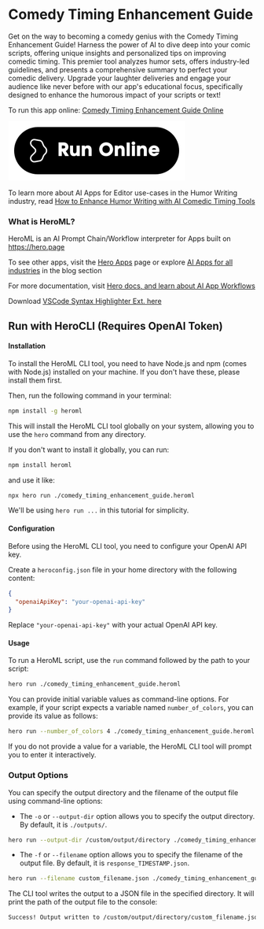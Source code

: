 # Comedy Timing Enhancement Guide

Get on the way to becoming a comedy genius with the Comedy Timing Enhancement Guide! Harness the power of AI to dive deep into your comic scripts, offering unique insights and personalized tips on improving comedic timing. This premier tool analyzes humor sets, offers industry-led guidelines, and presents a comprehensive summary to perfect your comedic delivery. Upgrade your laughter deliveries and engage your audience like never before with our app's educational focus, specifically designed to enhance the humorous impact of your scripts or text!

To run this app online: [Comedy Timing Enhancement Guide Online](https://hero.page/app/comedy-timing-enhancement-guide-ai-powered-comedy-script-optimizer/DQeFqCkAkWeMSIUSoZ3C)

[![Run Comedy Timing Enhancement Guide Online](/assets/run.svg)](https://hero.page/app/comedy-timing-enhancement-guide-ai-powered-comedy-script-optimizer/DQeFqCkAkWeMSIUSoZ3C)

To learn more about AI Apps for Editor use-cases in the Humor Writing industry, read [How to Enhance Humor Writing with AI Comedic Timing Tools](https://hero.page/blog/ai/humor-writing/how-to-enhance-humor-writing-with-ai-comedic-timing-tools/170992)

### What is HeroML?
HeroML is an AI Prompt Chain/Workflow interpreter for Apps built on https://hero.page 

To see other apps, visit the [Hero Apps](https://hero.page/apps) page or explore [AI Apps for all industries](https://hero.page/blog) in the blog section

For more documentation, visit [Hero docs, and learn about AI App Workflows](https://hero.page/tutorials/introduction-to-heroml)

Download [VSCode Syntax Highlighter Ext. here](https://marketplace.visualstudio.com/items?itemName=hero-page.heroml)

## Run with HeroCLI (Requires OpenAI Token)

#### Installation

To install the HeroML CLI tool, you need to have Node.js and npm (comes with Node.js) installed on your machine. If you don't have these, please install them first. 

Then, run the following command in your terminal:

```bash
npm install -g heroml
```

This will install the HeroML CLI tool globally on your system, allowing you to use the `hero` command from any directory.

If you don't want to install it globally, you can run:

```bash
npm install heroml
```

and use it like:

```bash
npx hero run ./comedy_timing_enhancement_guide.heroml
```

We'll be using `hero run ...` in this tutorial for simplicity.

#### Configuration

Before using the HeroML CLI tool, you need to configure your OpenAI API key. 

Create a `heroconfig.json` file in your home directory with the following content:

```json
{
  "openaiApiKey": "your-openai-api-key"
}
```

Replace `"your-openai-api-key"` with your actual OpenAI API key.

#### Usage

To run a HeroML script, use the `run` command followed by the path to your script:

```bash
hero run ./comedy_timing_enhancement_guide.heroml
```

You can provide initial variable values as command-line options. For example, if your script expects a variable named `number_of_colors`, you can provide its value as follows:

```bash
hero run --number_of_colors 4 ./comedy_timing_enhancement_guide.heroml
```

If you do not provide a value for a variable, the HeroML CLI tool will prompt you to enter it interactively.

### Output Options

You can specify the output directory and the filename of the output file using command-line options:

- The `-o` or `--output-dir` option allows you to specify the output directory. By default, it is `./outputs/`.

```bash
hero run --output-dir /custom/output/directory ./comedy_timing_enhancement_guide.heroml
```

- The `-f` or `--filename` option allows you to specify the filename of the output file. By default, it is `response_TIMESTAMP.json`.

```bash
hero run --filename custom_filename.json ./comedy_timing_enhancement_guide.heroml
```

The CLI tool writes the output to a JSON file in the specified directory. It will print the path of the output file to the console:

```bash
Success! Output written to /custom/output/directory/custom_filename.json
```

